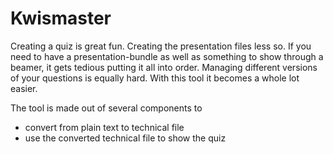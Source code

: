 # Kwismaster
Creating a quiz is great fun. Creating the presentation files less so.
If you need to have a presentation-bundle as well as something to show through a beamer, it gets tedious putting it all into order.
Managing different versions of your questions is equally hard.
With this tool it becomes a whole lot easier.

The tool is made out of several components to 
- convert from plain text to technical file
- use the converted technical file to show the quiz
